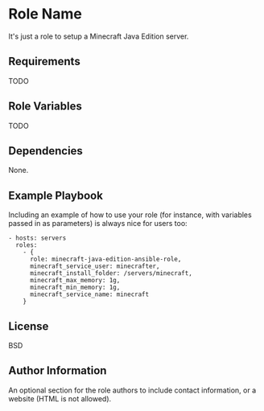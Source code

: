 Role Name
=========

It's just a role to setup a Minecraft Java Edition server.

Requirements
------------

TODO

Role Variables
--------------

TODO

Dependencies
------------

None.

Example Playbook
----------------

Including an example of how to use your role (for instance, with variables
passed in as parameters) is always nice for users too:

    - hosts: servers
      roles:
        - {
          role: minecraft-java-edition-ansible-role,
          minecraft_service_user: minecrafter,
          minecraft_install_folder: /servers/minecraft,
          minecraft_max_memory: 1g,
          minecraft_min_memory: 1g,
          minecraft_service_name: minecraft
        }

License
-------

BSD

Author Information
------------------

An optional section for the role authors to include contact information, or a
website (HTML is not allowed).
